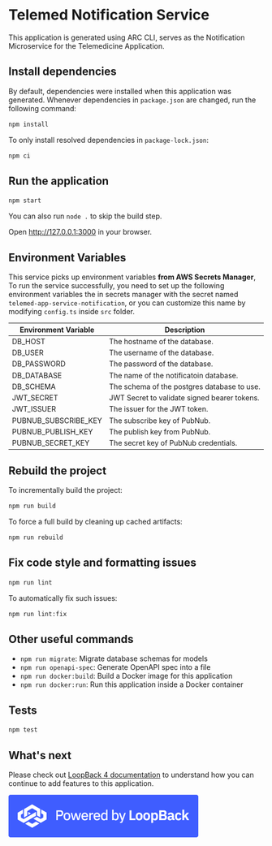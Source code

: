 # Telemed Notification Service

This application is generated using ARC CLI, serves as the Notification Microservice for the Telemedicine Application.

## Install dependencies

By default, dependencies were installed when this application was generated.
Whenever dependencies in `package.json` are changed, run the following command:

```sh
npm install
```

To only install resolved dependencies in `package-lock.json`:

```sh
npm ci
```

## Run the application

```sh
npm start
```

You can also run `node .` to skip the build step.

Open http://127.0.0.1:3000 in your browser.


## Environment Variables

This service picks up environment variables **from AWS Secrets Manager**, To run the service successfully, you need to set up the following environment variables the in secrets manager with the secret named `telemed-app-service-notification`, or you can customize this name by modifying `config.ts` inside `src` folder.

| Environment Variable      | Description                                                   |
| ------------------------- | ------------------------------------------------------------- |
| DB_HOST                   | The hostname of the database.                                 |
| DB_USER                   | The username of the database.                                 |
| DB_PASSWORD               | The password of the database.                                 |
| DB_DATABASE               | The name of the notificatoin database.                        |
| DB_SCHEMA                 | The schema of the postgres database to use.                   |
| JWT_SECRET                | JWT Secret to validate signed bearer tokens.                  |
| JWT_ISSUER                | The issuer for the JWT token.                                 |
| PUBNUB_SUBSCRIBE_KEY      | The subscribe key of PubNub.                                  |
| PUBNUB_PUBLISH_KEY        | The publish key from PubNub.                                  |
| PUBNUB_SECRET_KEY         | The secret key of PubNub credentials.                         |


## Rebuild the project

To incrementally build the project:

```sh
npm run build
```

To force a full build by cleaning up cached artifacts:

```sh
npm run rebuild
```

## Fix code style and formatting issues

```sh
npm run lint
```

To automatically fix such issues:

```sh
npm run lint:fix
```

## Other useful commands

- `npm run migrate`: Migrate database schemas for models
- `npm run openapi-spec`: Generate OpenAPI spec into a file
- `npm run docker:build`: Build a Docker image for this application
- `npm run docker:run`: Run this application inside a Docker container

## Tests

```sh
npm test
```

## What's next

Please check out [LoopBack 4 documentation](https://loopback.io/doc/en/lb4/) to
understand how you can continue to add features to this application.

[![LoopBack](https://github.com/loopbackio/loopback-next/raw/master/docs/site/imgs/branding/Powered-by-LoopBack-Badge-(blue)-@2x.png)](http://loopback.io/)
